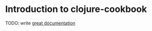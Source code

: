 # Introduction to clojure-cookbook

TODO: write [great documentation](http://jacobian.org/writing/what-to-write/)
